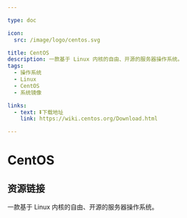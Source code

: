 ```yaml
---

type: doc

icon:
  src: /image/logo/centos.svg

title: CentOS
description: 一款基于 Linux 内核的自由、开源的服务器操作系统。
tags:
  - 操作系统
  - Linux
  - CentOS
  - 系统镜像

links:
  - text: ⏬下载地址
    link: https://wiki.centos.org/Download.html

---
```


<ShowLogo />

# CentOS

<ShowTags />

<ShowBreadcrumb />

## 资源链接

<ShowLinks />

一款基于 Linux 内核的自由、开源的服务器操作系统。
